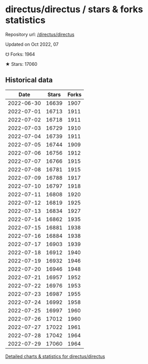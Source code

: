 # directus/directus / stars & forks statistics

Repository url: [/directus/directus](https://github.com/directus/directus)

Updated on Oct 2022, 07

☋ Forks: 1964

★ Stars: 17060

## Historical data
| Date | Stars | Forks |
|------|-------|-------|
| 2022-06-30 | 16639 | 1907 | 
| 2022-07-01 | 16713 | 1911 | 
| 2022-07-02 | 16718 | 1911 | 
| 2022-07-03 | 16729 | 1910 | 
| 2022-07-04 | 16739 | 1911 | 
| 2022-07-05 | 16744 | 1909 | 
| 2022-07-06 | 16756 | 1912 | 
| 2022-07-07 | 16766 | 1915 | 
| 2022-07-08 | 16781 | 1915 | 
| 2022-07-09 | 16788 | 1917 | 
| 2022-07-10 | 16797 | 1918 | 
| 2022-07-11 | 16808 | 1920 | 
| 2022-07-12 | 16819 | 1925 | 
| 2022-07-13 | 16834 | 1927 | 
| 2022-07-14 | 16862 | 1935 | 
| 2022-07-15 | 16881 | 1938 | 
| 2022-07-16 | 16884 | 1938 | 
| 2022-07-17 | 16903 | 1939 | 
| 2022-07-18 | 16912 | 1940 | 
| 2022-07-19 | 16932 | 1946 | 
| 2022-07-20 | 16946 | 1948 | 
| 2022-07-21 | 16957 | 1952 | 
| 2022-07-22 | 16976 | 1953 | 
| 2022-07-23 | 16987 | 1955 | 
| 2022-07-24 | 16992 | 1958 | 
| 2022-07-25 | 16997 | 1960 | 
| 2022-07-26 | 17012 | 1960 | 
| 2022-07-27 | 17022 | 1961 | 
| 2022-07-28 | 17042 | 1964 | 
| 2022-07-29 | 17060 | 1964 | 


[Detailed charts & statistics for directus/directus](https://reviewgithub.com/rep/directus/directus)

